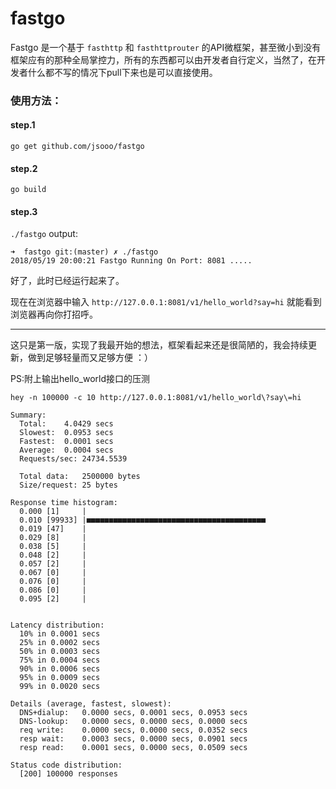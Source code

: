 # fastgo
Fastgo 是一个基于 `fasthttp` 和 `fasthttprouter` 的API微框架，甚至微小到没有框架应有的那种全局掌控力，所有的东西都可以由开发者自行定义，当然了，在开发者什么都不写的情况下pull下来也是可以直接使用。

### 使用方法：
#### step.1 
`go get github.com/jsooo/fastgo`
#### step.2
`go build`
#### step.3
`./fastgo`
output:
```
➜  fastgo git:(master) ✗ ./fastgo
2018/05/19 20:00:21 Fastgo Running On Port: 8081 .....
```

好了，此时已经运行起来了。

现在在浏览器中输入 `http://127.0.0.1:8081/v1/hello_world?say=hi` 就能看到浏览器再向你打招呼。

----

这只是第一版，实现了我最开始的想法，框架看起来还是很简陋的，我会持续更新，做到足够轻量而又足够方便 ：）

PS:附上输出hello_world接口的压测
```
hey -n 100000 -c 10 http://127.0.0.1:8081/v1/hello_world\?say\=hi

Summary:
  Total:	4.0429 secs
  Slowest:	0.0953 secs
  Fastest:	0.0001 secs
  Average:	0.0004 secs
  Requests/sec:	24734.5539
  
  Total data:	2500000 bytes
  Size/request:	25 bytes

Response time histogram:
  0.000 [1] 	|
  0.010 [99933]	|■■■■■■■■■■■■■■■■■■■■■■■■■■■■■■■■■■■■■■■■
  0.019 [47]	|
  0.029 [8] 	|
  0.038 [5] 	|
  0.048 [2] 	|
  0.057 [2] 	|
  0.067 [0] 	|
  0.076 [0] 	|
  0.086 [0] 	|
  0.095 [2] 	|


Latency distribution:
  10% in 0.0001 secs
  25% in 0.0002 secs
  50% in 0.0003 secs
  75% in 0.0004 secs
  90% in 0.0006 secs
  95% in 0.0009 secs
  99% in 0.0020 secs

Details (average, fastest, slowest):
  DNS+dialup:	0.0000 secs, 0.0001 secs, 0.0953 secs
  DNS-lookup:	0.0000 secs, 0.0000 secs, 0.0000 secs
  req write:	0.0000 secs, 0.0000 secs, 0.0352 secs
  resp wait:	0.0003 secs, 0.0000 secs, 0.0901 secs
  resp read:	0.0001 secs, 0.0000 secs, 0.0509 secs

Status code distribution:
  [200]	100000 responses
```
